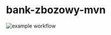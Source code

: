 # bank-zbozowy-mvn

![example workflow](https://github.com/Joramba/bank-zbozowy-mvn/actions/workflows/ci.yml/badge.svg)
